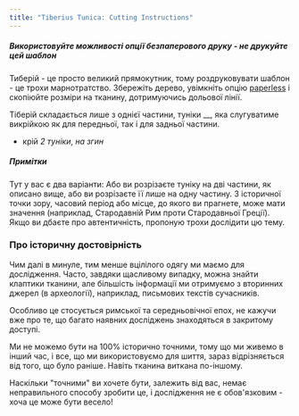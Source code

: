 ```yaml
---
title: "Tiberius Tunica: Cutting Instructions"
---
```


<Tip>

##### Використовуйте можливості опції _безпаперового_ друку - не друкуйте цей шаблон

Тиберій - це просто великий прямокутник, тому роздруковувати шаблон - це трохи марнотратство. Збережіть дерево, увімкніть опцію [paperless](/docs/guide/options/paperless) і скопіюйте розміри на тканину, дотримуючись дольової лінії.

</Tip>

Тіберій складається лише з однієї частини, туніки __, яка слугуватиме викрійкою як для передньої, так і для задньої частини.

- крій _2 туніки_, _на згин_

<Note>

##### Примітки

Тут у вас є два варіанти: Або ви розрізаєте туніку на дві частини, як описано вище, або ви розрізаєте її лише на одну частину. З історичної точки зору, часовий період або місце, до якого ви прагнете, може мати значення (наприклад, Стародавній Рим проти Стародавньої Греції). Якщо ви дбаєте про автентичність, пропоную трохи дослідити цю тему.

</Note>

### Про історичну достовірність

Чим далі в минуле, тим менше вцілілого одягу ми маємо для дослідження. Часто, завдяки щасливому випадку, можна знайти клаптики тканини, але більшість інформації ми отримуємо з вторинних джерел (в археології), наприклад, письмових текстів сучасників.

Особливо це стосується римської та середньовічної епох, не кажучи вже про те, що багато наявних досліджень знаходяться в закритому доступі.

Ми не можемо бути на 100% історично точними, тому що ми живемо в інший час, і все, що ми використовуємо для шиття, зараз відрізняється від того, що було раніше. Навіть тканина виткана по-іншому.

Наскільки "точними" ви хочете бути, залежить від вас, немає неправильного способу зробити це, і дослідження не є обов'язковим - хоча це може бути весело!
